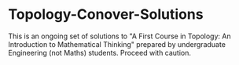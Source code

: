 # Topology-Conover-Solutions
This is an ongoing set of solutions to "A First Course in Topology: An Introduction to Mathematical Thinking" prepared by undergraduate Engineering (not Maths) students. Proceed with caution.
